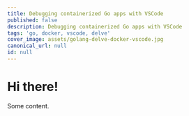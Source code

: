 ```yaml
---
title: Debugging containerized Go apps with VSCode
published: false
description: Debugging containerized Go apps with VSCode
tags: 'go, docker, vscode, delve'
cover_image: assets/golang-delve-docker-vscode.jpg
canonical_url: null
id: null
---
```


# Hi there!

Some content.

